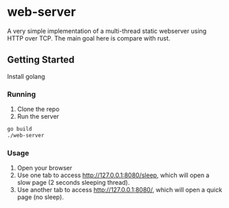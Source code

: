 # web-server

A very simple implementation of a multi-thread static webserver using HTTP over TCP. The main goal here is compare with rust.

## Getting Started

Install golang

### Running

1. Clone the repo
2. Run the server

```sh
go build
./web-server
```

### Usage

1. Open your browser
2. Use one tab to access http://127.0.0.1:8080/sleep, which will open a slow page (2 seconds sleeping thread).
3. Use another tab to access http://127.0.0.1:8080/, which will open a quick page (no sleep).
